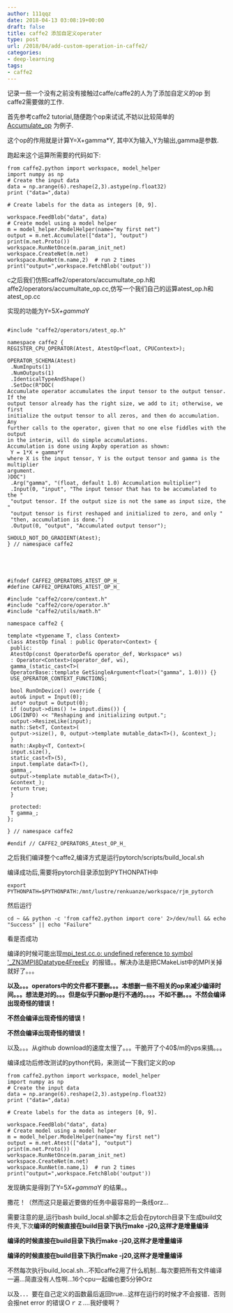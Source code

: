 ```yaml
---
author: 111qqz
date: 2018-04-13 03:08:19+00:00
draft: false
title: caffe2 添加自定义operater
type: post
url: /2018/04/add-custom-operation-in-caffe2/
categories:
- deep-learning
tags:
- caffe2
---
```


记录一些一个没有之前没有接触过caffe/caffe2的人为了添加自定义的op 到caffe2需要做的工作.

首先参考caffe2 tutorial,随便跑个op来试试,不妨以比较简单的  [Accumulate_op](https://caffe2.ai/docs/operators-catalogue.html#accumulate) 为例子.

这个op的作用就是计算Y=X+gamma*Y, 其中X为输入,Y为输出,gamma是参数.

跑起来这个运算所需要的代码如下:

    
    from caffe2.python import workspace, model_helper
    import numpy as np
    # Create the input data
    data = np.arange(6).reshape(2,3).astype(np.float32)
    print ("data=",data)
    
    # Create labels for the data as integers [0, 9].
    
    workspace.FeedBlob("data", data)
    # Create model using a model helper
    m = model_helper.ModelHelper(name="my first net")
    output = m.net.Accumulate(["data"], "output")
    print(m.net.Proto())
    workspace.RunNetOnce(m.param_init_net)
    workspace.CreateNet(m.net)
    workspace.RunNet(m.name,2)  # run 2 times
    print("output=",workspace.FetchBlob('output'))
    
    


c之后我们仿照caffe2/operators/accumultate_op.h和affe2/operators/accumultate_op.cc,仿写一个我们自己的运算atest_op.h和atest_op.cc

实现的功能为Y=5*X+gamma*Y

    
     
    #include "caffe2/operators/atest_op.h"
     
    namespace caffe2 {
    REGISTER_CPU_OPERATOR(Atest, AtestOp<float, CPUContext>);
     
    OPERATOR_SCHEMA(Atest)
     .NumInputs(1)
     .NumOutputs(1)
     .IdenticalTypeAndShape()
     .SetDoc(R"DOC(
    Accumulate operator accumulates the input tensor to the output tensor. If the
    output tensor already has the right size, we add to it; otherwise, we first
    initialize the output tensor to all zeros, and then do accumulation. Any
    further calls to the operator, given that no one else fiddles with the output
    in the interim, will do simple accumulations.
    Accumulation is done using Axpby operation as shown:
     Y = 1*X + gamma*Y
    where X is the input tensor, Y is the output tensor and gamma is the multiplier
    argument.
    )DOC")
     .Arg("gamma", "(float, default 1.0) Accumulation multiplier")
     .Input(0, "input", "The input tensor that has to be accumulated to the "
     "output tensor. If the output size is not the same as input size, the "
     "output tensor is first reshaped and initialized to zero, and only "
     "then, accumulation is done.")
     .Output(0, "output", "Accumulated output tensor");
     
    SHOULD_NOT_DO_GRADIENT(Atest);
    } // namespace caffe2
    



    
    #ifndef CAFFE2_OPERATORS_ATEST_OP_H_
    #define CAFFE2_OPERATORS_ATEST_OP_H_
     
    #include "caffe2/core/context.h"
    #include "caffe2/core/operator.h"
    #include "caffe2/utils/math.h"
     
    namespace caffe2 {
     
    template <typename T, class Context>
    class AtestOp final : public Operator<Context> {
     public:
     AtestOp(const OperatorDef& operator_def, Workspace* ws)
     : Operator<Context>(operator_def, ws),
     gamma_(static_cast<T>(
     OperatorBase::template GetSingleArgument<float>("gamma", 1.0))) {}
     USE_OPERATOR_CONTEXT_FUNCTIONS;
     
     bool RunOnDevice() override {
     auto& input = Input(0);
     auto* output = Output(0);
     if (output->dims() != input.dims()) {
     LOG(INFO) << "Reshaping and initializing output.";
     output->ResizeLike(input);
     math::Set<T, Context>(
     output->size(), 0, output->template mutable_data<T>(), &context_);
     }
     math::Axpby<T, Context>(
     input.size(),
     static_cast<T>(5),
     input.template data<T>(),
     gamma_,
     output->template mutable_data<T>(),
     &context_);
     return true;
     }
     
     protected:
     T gamma_;
    };
     
    } // namespace caffe2
     
    #endif // CAFFE2_OPERATORS_Atest_OP_H_
     
    


之后我们编译整个caffe2,编译方式是运行pytorch/scripts/build_local.sh

编译成功后,需要将pytorch目录添加到PYTHONPATH中

    
    export PYTHONPATH=$PYTHONPATH:/mnt/lustre/renkuanze/workspace/rjm_pytorch


然后运行

    
    cd ~ && python -c 'from caffe2.python import core' 2>/dev/null && echo "Success" || echo "Failure"


看是否成功

编译的时候可能出现[mpi_test.cc.o: undefined reference to symbol '_ZN3MPI8Datatype4FreeEv](https://github.com/caffe2/caffe2/issues/2144)  的报错。。解决办法是把CMakeList中的MPI关掉就好了。。。

**以及。。。operators中的文件都不要删。。。本想删一些不相关的op来减少编译时间。。。想法是对的。。。但是似乎只删op是行不通的。。。。不如不删。。。不然会编译出现奇怪的错误！**

**不然会编译出现奇怪的错误！**

**不然会编译出现奇怪的错误！**

以及。。。从github download的速度太慢了。。。干脆开了个40$/m的vps来搞。。。

编译成功后修改测试的python代码，来测试一下我们定义的op

    
    from caffe2.python import workspace, model_helper
    import numpy as np
    # Create the input data
    data = np.arange(6).reshape(2,3).astype(np.float32)
    print ("data=",data)
     
    # Create labels for the data as integers [0, 9].
     
    workspace.FeedBlob("data", data)
    # Create model using a model helper
    m = model_helper.ModelHelper(name="my first net")
    output = m.net.Atest(["data"], "output")
    print(m.net.Proto())
    workspace.RunNetOnce(m.param_init_net)
    workspace.CreateNet(m.net)
    workspace.RunNet(m.name,1)  # run 2 times
    print("output=",workspace.FetchBlob('output'))
    


发现确实是得到了Y=5*X+gamma*Y 的结果。。

撒花！（然而这只是最近要做的任务中最容易的一条线orz...

需要注意的是,运行bash build_local.sh脚本之后会在pytorch目录下生成build文件夹,下次**编译的时候直接在build目录下执行make -j20,这样才是增量编译**

**编译的时候直接在build目录下执行make -j20,这样才是增量编译**

**编译的时候直接在build目录下执行make -j20,这样才是增量编译**

不然每次执行build_local.sh...不知caffe2用了什么机制...每次要把所有文件编译一遍...简直没有人性啊...16个cpu一起编也要5分钟Orz

以及．．．要在自己定义的函数最后返回true...这样在运行的时候才不会报错．否则会报net error 的错误Ｏｒｚ....我好傻啊？












